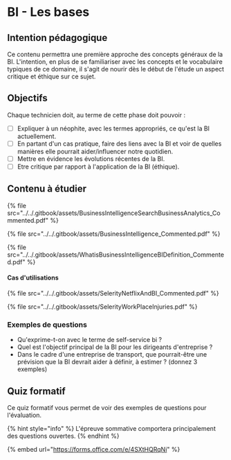 # BI - Les bases

## Intention pédagogique

Ce contenu permettra une première approche des concepts généraux de la BI. L'intention, en plus de se familiariser avec les concepts et le vocabulaire typiques de ce domaine, il s'agit de nourir dès le début de l'étude un aspect critique et éthique sur ce sujet.

## Objectifs

Chaque technicien doit, au terme de cette phase doit pouvoir :

* [ ] Expliquer à un néophite, avec les termes appropriés, ce qu'est la BI actuellement.
* [ ] En partant d'un cas pratique, faire des liens avec la BI et voir de quelles manières elle pourrait aider/influencer notre quotidien.
* [ ] Mettre en évidence les évolutions récentes de la BI.
* [ ] Etre critique par rapport à l'application de la BI (éthique).

## Contenu à étudier

{% file src="../../.gitbook/assets/BusinessIntelligenceSearchBusinessAnalytics_Commented.pdf" %}

{% file src="../../.gitbook/assets/BusinessIntelligence_Commented.pdf" %}

{% file src="../../.gitbook/assets/WhatisBusinessIntelligenceBIDefinition_Commented.pdf" %}

#### Cas d'utilisations

{% file src="../../.gitbook/assets/SelerityNetflixAndBI_Commented.pdf" %}

{% file src="../../.gitbook/assets/SelerityWorkPlaceInjuries.pdf" %}

### Exemples de questions

* Qu'exprime-t-on avec le terme de self-service bi ?
* Quel est l'objectif principal de la BI pour les dirigeants d'entreprise ?
* Dans le cadre d'une entreprise de transport, que pourrait-être une prévision que la BI devrait aider à définir, à estimer ? (donnez 3 exemples)

## Quiz formatif

Ce quiz formatif vous permet de voir des exemples de questions pour l'évaluation.

{% hint style="info" %}
L'épreuve sommative comportera principalement des questions ouvertes.
{% endhint %}

{% embed url="https://forms.office.com/e/4SXtHQRqNi" %}

